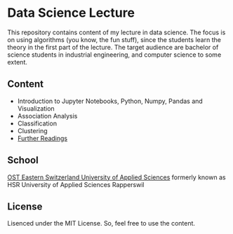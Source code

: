 # Data Science Lecture

This repository contains content of my lecture in data science.
The focus is on using algorithms (you know, the fun stuff), since the students learn the theory in the first part of the lecture.
The target audience are bachelor of science students in industrial engineering, and computer science to some extent.


## Content

- Introduction to Jupyter Notebooks, Python, Numpy, Pandas and Visualization
- Association Analysis
- Classification
- Clustering
- [Further Readings](./FurtherReadings.md)


## School

[OST Eastern Switzerland University of Applied Sciences](https://www.ost.ch)
formerly known as HSR University of Applied Sciences Rapperswil


## License

Lisenced under the MIT License.
So, feel free to use the content.
